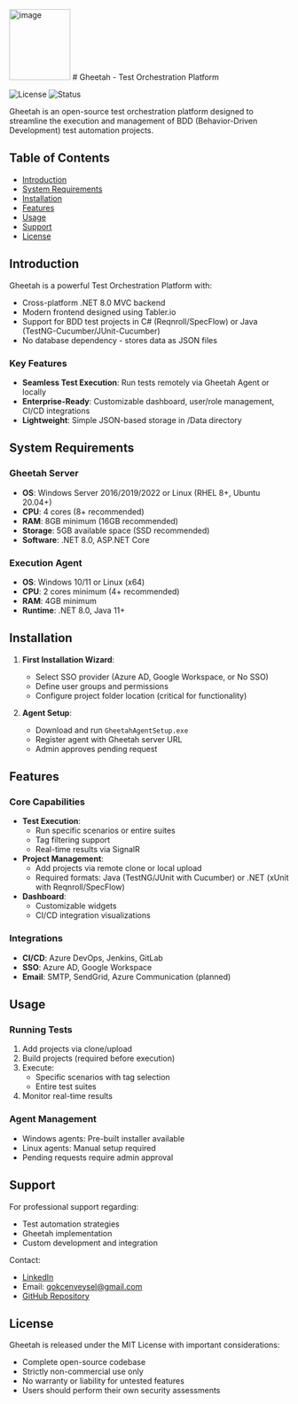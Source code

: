 <img width="110" height="128" alt="image" src="https://github.com/user-attachments/assets/86382633-41b0-4c7d-aed9-a9b68106a1df" />
# Gheetah - Test Orchestration Platform

![License](https://img.shields.io/badge/License-MIT-blue.svg)
![Status](https://img.shields.io/badge/Status-Open--Source-brightgreen)

Gheetah is an open-source test orchestration platform designed to streamline the execution and management of BDD (Behavior-Driven Development) test automation projects.

## Table of Contents
- [Introduction](#introduction)
- [System Requirements](#system-requirements)
- [Installation](#installation)
- [Features](#features)
- [Usage](#usage)
- [Support](#support)
- [License](#license)

## Introduction

Gheetah is a powerful Test Orchestration Platform with:
- Cross-platform .NET 8.0 MVC backend
- Modern frontend designed using Tabler.io
- Support for BDD test projects in C# (Reqnroll/SpecFlow) or Java (TestNG-Cucumber/JUnit-Cucumber)
- No database dependency - stores data as JSON files

### Key Features
- **Seamless Test Execution**: Run tests remotely via Gheetah Agent or locally
- **Enterprise-Ready**: Customizable dashboard, user/role management, CI/CD integrations
- **Lightweight**: Simple JSON-based storage in /Data directory

## System Requirements

### Gheetah Server
- **OS**: Windows Server 2016/2019/2022 or Linux (RHEL 8+, Ubuntu 20.04+)
- **CPU**: 4 cores (8+ recommended)
- **RAM**: 8GB minimum (16GB recommended)
- **Storage**: 5GB available space (SSD recommended)
- **Software**: .NET 8.0, ASP.NET Core

### Execution Agent
- **OS**: Windows 10/11 or Linux (x64)
- **CPU**: 2 cores minimum (4+ recommended)
- **RAM**: 4GB minimum
- **Runtime**: .NET 8.0, Java 11+

## Installation

1. **First Installation Wizard**:
   - Select SSO provider (Azure AD, Google Workspace, or No SSO)
   - Define user groups and permissions
   - Configure project folder location (critical for functionality)

2. **Agent Setup**:
   - Download and run `GheetahAgentSetup.exe`
   - Register agent with Gheetah server URL
   - Admin approves pending request

## Features

### Core Capabilities
- **Test Execution**:
  - Run specific scenarios or entire suites
  - Tag filtering support
  - Real-time results via SignalR
- **Project Management**:
  - Add projects via remote clone or local upload
  - Required formats: Java (TestNG/JUnit with Cucumber) or .NET (xUnit with Reqnroll/SpecFlow)
- **Dashboard**:
  - Customizable widgets
  - CI/CD integration visualizations

### Integrations
- **CI/CD**: Azure DevOps, Jenkins, GitLab
- **SSO**: Azure AD, Google Workspace
- **Email**: SMTP, SendGrid, Azure Communication (planned)

## Usage

### Running Tests
1. Add projects via clone/upload
2. Build projects (required before execution)
3. Execute:
   - Specific scenarios with tag selection
   - Entire test suites
4. Monitor real-time results

### Agent Management
- Windows agents: Pre-built installer available
- Linux agents: Manual setup required
- Pending requests require admin approval

## Support

For professional support regarding:
- Test automation strategies
- Gheetah implementation
- Custom development and integration

Contact:
- [LinkedIn](https://linkedin.com/in/veyselgokcen/)
- Email: [gokcenveysel@gmail.com](mailto:gokcenveysel@gmail.com)
- [GitHub Repository](https://github.com/gokcenveysel/Gheetah)

## License

Gheetah is released under the MIT License with important considerations:
- Complete open-source codebase
- Strictly non-commercial use only
- No warranty or liability for untested features
- Users should perform their own security assessments
